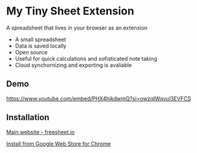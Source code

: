 
# My Tiny Sheet Extension

A spreadsheet that lives in your browser as an extension

- A small spreadsheet
- Data is saved locally
- Open source
- Useful for quick calculations and sofisticated note taking
- Cloud synchornizing and exporting is avaliable 

 




## Demo

https://www.youtube.com/embed/PHX4hjkdwmQ?si=owzqIWqvul3EVFCS


## Installation

[Main website - freesheet.io](https://freesheet.io/)

[Install from Google Web Store for Chrome](https://chromewebstore.google.com/detail/my-tiny-sheet-extension/kbemimbmggpdclhdhohfiiejcmanogen)

    